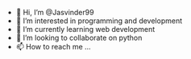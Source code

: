 - 👋 Hi, I’m @Jasvinder99
- 👀 I’m interested in programming and development
- 🌱 I’m currently learning web development
- 💞️ I’m looking to collaborate on python
- 📫 How to reach me ...

<!---
Jasvinder99/Jasvinder99 is a ✨ special ✨ repository because its `README.md` (this file) appears on your GitHub profile.
You can click the Preview link to take a look at your changes.
--->
